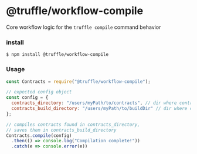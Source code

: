 # @truffle/workflow-compile
Core workflow logic for the `truffle compile` command behavior

### install

```
$ npm install @truffle/workflow-compile
```

### Usage

```javascript
const Contracts = require("@truffle/workflow-compile");

// expected config object
const config = {
  contracts_directory: "/users/myPath/to/contracts", // dir where contracts are located
  contracts_build_directory: "/users/myPath/to/buildDir" // dir where contract artifacts will be saved
};

// compiles contracts found in contracts_directory,
// saves them in contracts_build_directory
Contracts.compile(config)
  .then(() => console.log("Compilation complete!"))
  .catch(e => console.error(e))
```
